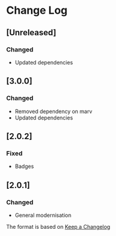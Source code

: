 # Change Log

## [Unreleased]
### Changed
- Updated dependencies

## [3.0.0]
### Changed
- Removed dependency on marv
- Updated dependencies

## [2.0.2]
### Fixed
- Badges

## [2.0.1]
### Changed
- General modernisation

The format is based on [Keep a Changelog](http://keepachangelog.com/)
